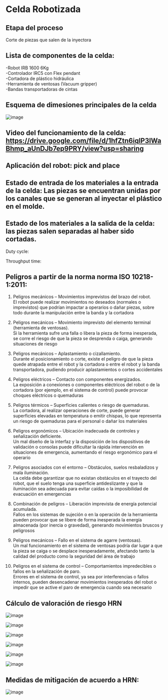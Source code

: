 # Celda Robotizada

## Etapa del proceso
Corte de piezas que salen de la inyectora


## Lista de componentes de la celda:<br/>
-Robot IRB 1600 6Kg<br/>
-Controlador IRC5 con Flex pendant<br/>
-Cortadora de plástico hidráulica<br/>
-Herramienta de ventosas  (Vacuum gripper)<br/>
-Bandas transportadoras de cintas<br/>

## Esquema de dimesiones principales de la celda

![image](https://github.com/user-attachments/assets/0ff5c9f3-452b-4cd3-95bb-e02b76ce0145)

## Video del funcionamiento de la celda: https://drive.google.com/file/d/1hfZtn6iqIP3IWaBhmp_aUnDJb7ep9PRY/view?usp=sharing

## Aplicación del robot: pick and place<br/>
## Estado de entrada de los materiales a la entrada de la celda: Las piezas se encuentran unidas por los canales que se generan al inyectar el plástico en el molde.<br/>
## Estado de los materiales a la salida de la celda: las piezas salen separadas al haber sido cortadas.<br/>

Duty cycle:

Throughput time:


## Peligros a partir de la norma  norma ISO 10218-1:2011:<br/>

1. Peligros mecánicos – Movimientos imprevistos del brazo del robot.<br/>
El robot puede realizar movimientos no deseados (normales o imprevistos) que podrían impactar a operarios o dañar piezas, sobre todo durante la manipulación entre la banda y la cortadora 

2. Peligros mecánicos – Movimiento imprevisto del elemento terminal (herramienta de ventosas).<br/>
Si la herramienta sufre una falla o libera la pieza de forma inesperada, se corre el riesgo de que la pieza se desprenda o caiga, generando situaciones de riesgo 

3. Peligros mecánicos – Aplastamiento o cizallamiento.<br/>
Durante el posicionamiento o corte, existe el peligro de que la pieza quede atrapada entre el robot y la cortadora o entre el robot y la banda transportadora, pudiendo producir aplastamientos o cortes accidentales 

4. Peligros eléctricos – Contacto con componentes energizados.<br/>
La exposición a conexiones o componentes eléctricos del robot o de la cortadora (por ejemplo, en el sistema de control) puede provocar choques eléctricos o quemaduras 

5. Peligros térmicos – Superficies calientes o riesgo de quemaduras.<br/>
La cortadora, al realizar operaciones de corte, puede generar superficies elevadas en temperatura o emitir chispas, lo que representa un riesgo de quemaduras para el personal o dañar los materiales 

6. Peligros ergonómicos – Ubicación inadecuada de controles y señalización deficiente.<br/>
Un mal diseño de la interfaz y la disposición de los dispositivos de validación o consolas puede dificultar la rápida intervención en situaciones de emergencia, aumentando el riesgo ergonómico para el operario 

7. Peligros asociados con el entorno – Obstáculos, suelos resbaladizos y mala iluminación.<br/>
La celda debe garantizar que no existan obstáculos en el trayecto del robot, que el suelo tenga una superficie antideslizante y que la iluminación sea adecuada para evitar caídas o la imposibilidad de evacuación en emergencias 

8. Combinación de peligros – Liberación imprevista de energía potencial acumulada.<br/>
Fallos en los sistemas de sujeción o en la operación de la herramienta pueden provocar que se libere de forma inesperada la energía almacenada (por inercia o gravedad), generando movimientos bruscos y peligrosos 

9. Peligros mecánicos – Fallo en el sistema de agarre (ventosas).<br/>
Un mal funcionamiento en el sistema de ventosas podría dar lugar a que la pieza se caiga o se desplace inesperadamente, afectando tanto la calidad del producto como la seguridad del área de trabajo 

10. Peligros en el sistema de control – Comportamientos impredecibles o fallos en la señalización de paro.<br/>
Errores en el sistema de control, ya sea por interferencias o fallos internos, pueden desencadenar movimientos inesperados del robot o impedir que se active el paro de emergencia cuando sea necesario 


## Cálculo de valoración de riesgo HRN

![image](https://github.com/user-attachments/assets/143cc3d1-9409-454a-ace4-4e60094f2fbd)

![image](https://github.com/user-attachments/assets/7f231ad7-135e-44e5-ac0c-f1b684951ed8)

![image](https://github.com/user-attachments/assets/26cc9b07-d13d-4060-acaf-33f056a7562d)

![image](https://github.com/user-attachments/assets/20f8a3f1-2b56-41f6-a264-d7604cfdf619)

![image](https://github.com/user-attachments/assets/efedd1ef-0fe4-474d-b651-5731ce3fec5f)

![image](https://github.com/user-attachments/assets/ff8d23d4-dd29-41bf-b225-63ea256eab2b)

## Medidas de mitigación de acuerdo a HRN:

![image](https://github.com/user-attachments/assets/514afe9e-42fa-45cc-b80f-dae6339779b9)

